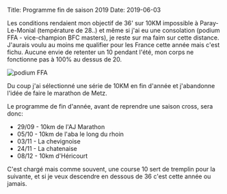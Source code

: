 Title: Programme fin de saison 2019
Date: 2019-06-03

Les conditions rendaient mon objectif de 36' sur 10KM impossible à
Paray-Le-Monial (température de 28..) et même si j'ai eu une consolation
(podium FFA - vice-champion BFC masters), je reste sur ma faim sur cette
distance. J'aurais voulu au moins me qualifier pour les France cette année mais
c'est fichu. Aucune envie de retenter un 10 pendant l'été, mon corps ne
fonctionne pas à 100% au dessus de 20.

![podium FFA](https://foule.es/images/paray2019.jpg "Podium FFA")

Du coup j'ai sélectionné une série de 10KM en fin d'année et j'abandonne 
l'idée de faire le marathon de Metz.

Le programme de fin d'année, avant de reprendre une saison cross, sera donc:

- 29/09 - 10km de l'AJ Marathon
- 05/10 - 10km de l'aba le long du rhoin
- 03/11 - La chevignoise
- 24/11 - La chatenaise
- 08/12 - 10km d'Héricourt

C'est chargé mais comme souvent, une course 10 sert de tremplin pour la 
suivante, et si je veux descendre en dessous de 36 c'est cette année
ou jamais.
